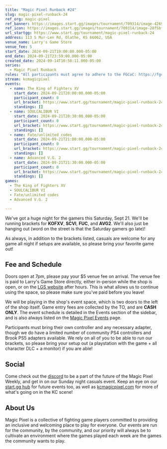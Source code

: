 ```yaml
---
title: "Magic Pixel Runback #24"
slug: magic-pixel-runback-24
ref_org: magic-pixel
ref_banner: https://images.start.gg/images/tournament/709314/image-4269e9e5713fab527f888fc2f5895384.png?ehk=bPSqZYF6I7xmOsx53LL0B60infaJlNN6I80X8D5H%2F50%3D&ehkOptimized=0inVS%2F2x3SmZkY7WJ936D5aqNzSQvunGDQTzV0m9QlE%3D
ref_icon: https://images.start.gg/images/tournament/709314/image-28f5bf9dfe1c3d6813c834348e453b3c.png?ehk=hqR1MEKPYesAU7OZOLo4coro%2BeOwQtLC2jkv%2FjYaXr0%3D&ehkOptimized=P6T63OWe92Y41vIQUv17BzV3vd6lCZvjcnjYTrflEn0%3D
url_startgg: https://www.start.gg/tournament/magic-pixel-runback-24
address: 113 S Mur-Len Rd, Olathe, KS 66062, USA
venue_name: Larry's Game Store
venue_fee: 5
start_date: 2024-09-21T19:00:00.000-05:00
end_date: 2024-09-21T23:59:00.000-05:00
created_date: 2024-09-14T10:58:11.000-05:00
series:
  - Magic Pixel Runback
rules: "All participants must agree to adhere to the FGCoC: https://fgcoc.com/"
stream: kcmagicpixel
events:
  - name: The King of Fighters XV
    start_date: 2024-09-21T20:00:00.000-05:00
    participant_count: 0
    url_bracket: https://www.start.gg/tournament/magic-pixel-runback-24/events/king-of-fighters-xv/brackets/1762847/2613692
    standings: []
  - name: SOULCALIBUR VI
    start_date: 2024-09-21T20:30:00.000-05:00
    participant_count: 0
    url_bracket: https://www.start.gg/tournament/magic-pixel-runback-24/events/soulcalibur-vi/brackets/1762838/2613683
    standings: []
  - name: Fate/unlimited codes
    start_date: 2024-09-21T21:00:00.000-05:00
    participant_count: 0
    url_bracket: https://www.start.gg/tournament/magic-pixel-runback-24/events/fate-unlimited-codes/brackets/1762842/2613687
    standings: []
  - name: Advanced V.G. 2
    start_date: 2024-09-21T21:30:00.000-05:00
    participant_count: 0
    url_bracket: https://www.start.gg/tournament/magic-pixel-runback-24/events/advanced-v-g-2/brackets/1762848/2613693
    standings: []
games:
  - The King of Fighters XV
  - SOULCALIBUR VI
  - Fate/unlimited codes
  - Advanced V.G. 2

---
```


We've got a huge night for the gamers this Saturday, Sept 21. We'll be running brackets for **KOFXV**, **SCVI**, **FUC**, and **AVG2**. We'll also just be hanging out (word on the street is that the Saturday gamers go late)!

As always, in addition to the brackets listed, casuals are welcome for any game all night if setups are available, so please bring your favorite game out! 

## Fee and Schedule

Doors open at 7pm, please pay your $5 venue fee on arrival. The venue fee is paid to Larry's Game Store directly, either in-person while the shop is open, or on the [LGS website](https://www.larrysgamestore.com/products/kc-magic-pixel-5) after hours. This is what allows us to continue using the space, so please make sure you've paid before you leave!

We will be playing in the shop's event space, which is two doors to the left of the shop itself. Game entry fees are collected by the TO, and are **CASH ONLY**. The event schedule is detailed in the Events section of the sidebar, and is also always listed on the [Magic Pixel Events](https://kcmagicpixel.com/events/) page.

Participants must bring their own controller and any necessary adapter, though we do have a limited number of community PS4 controllers and Brook PS5 adapters available. We rely on all of you to be able to run our brackets, so please bring your setup out (a playstation with the game + all character DLC + a monitor) if you are able!  

## Social

Come check out the [discord](https://discord.gg/jkmn6CVrrQ) to be a part of the future of the Magic Pixel Weekly, and get in on our Sunday night casuals event. Keep an eye on our [start.gg hub](https://www.start.gg/hub/magic-pixel) for future events too, as well as [kcmagicpixel.com](https://kcmagicpixel.com) for more of what's going on in the KC scene!

## About Us

Magic Pixel is a collective of fighting game players committed to providing an inclusive and welcoming place to play for everyone. Our events are run for the community, by the community, and our priority will always be to cultivate an environment where the games played each week are the games the community wants to play.
  